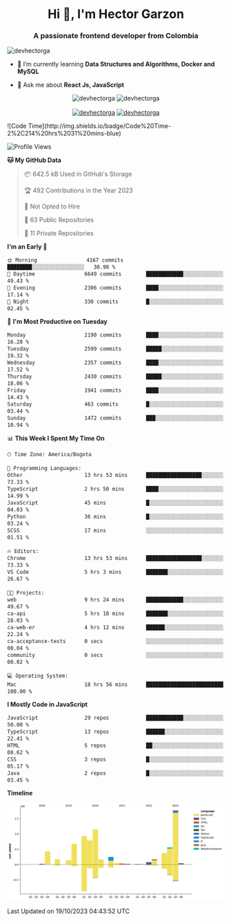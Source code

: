 <h1 align="center">Hi 👋, I'm Hector Garzon</h1>
<h3 align="center">A passionate frontend developer from Colombia</h3>

<p align="left"> <img src="https://komarev.com/ghpvc/?username=devhectorga" alt="devhectorga" /> </p>

- 🌱 I’m currently learning **Data Structures and Algorithms, Docker and MySQL**

- 💬 Ask me about **React Js, JavaScript**

<p align="center"> <img src="https://github-readme-stats.vercel.app/api?username=devhectorga&count_private=true&show_icons=true" alt="devhectorga" /> <img src="https://github-readme-stats.vercel.app/api/top-langs/?username=devhectorga&layout=compact" alt="devhectorga" /></p>

<p align="center">
<a href="https://twitter.com/devhectorga" target="blank"><img align="center" src="https://cdn.jsdelivr.net/npm/simple-icons@3.0.1/icons/twitter.svg" alt="devhectorga" height="20" width="20" /></a>
<a href="https://linkedin.com/in/devhectorga" target="blank"><img align="center" src="https://cdn.jsdelivr.net/npm/simple-icons@3.0.1/icons/linkedin.svg" alt="devhectorga" height="20" width="20" /></a>
</p>
<!--START_SECTION:waka-->
![Code Time](http://img.shields.io/badge/Code%20Time-2%2C214%20hrs%2031%20mins-blue)

![Profile Views](http://img.shields.io/badge/Profile%20Views-2-blue)

**🐱 My GitHub Data** 

> 📦 642.5 kB Used in GitHub's Storage 
 > 
> 🏆 492 Contributions in the Year 2023
 > 
> 🚫 Not Opted to Hire
 > 
> 📜 63 Public Repositories 
 > 
> 🔑 11 Private Repositories 
 > 
**I'm an Early 🐤** 

```text
🌞 Morning                4167 commits        ████████░░░░░░░░░░░░░░░░░   30.98 % 
🌆 Daytime                6649 commits        ████████████░░░░░░░░░░░░░   49.43 % 
🌃 Evening                2306 commits        ████░░░░░░░░░░░░░░░░░░░░░   17.14 % 
🌙 Night                  330 commits         █░░░░░░░░░░░░░░░░░░░░░░░░   02.45 % 
```
📅 **I'm Most Productive on Tuesday** 

```text
Monday                   2190 commits        ████░░░░░░░░░░░░░░░░░░░░░   16.28 % 
Tuesday                  2599 commits        █████░░░░░░░░░░░░░░░░░░░░   19.32 % 
Wednesday                2357 commits        ████░░░░░░░░░░░░░░░░░░░░░   17.52 % 
Thursday                 2430 commits        █████░░░░░░░░░░░░░░░░░░░░   18.06 % 
Friday                   1941 commits        ████░░░░░░░░░░░░░░░░░░░░░   14.43 % 
Saturday                 463 commits         █░░░░░░░░░░░░░░░░░░░░░░░░   03.44 % 
Sunday                   1472 commits        ███░░░░░░░░░░░░░░░░░░░░░░   10.94 % 
```


📊 **This Week I Spent My Time On** 

```text
🕑︎ Time Zone: America/Bogota

💬 Programming Languages: 
Other                    13 hrs 53 mins      ██████████████████░░░░░░░   73.33 % 
TypeScript               2 hrs 50 mins       ████░░░░░░░░░░░░░░░░░░░░░   14.99 % 
JavaScript               45 mins             █░░░░░░░░░░░░░░░░░░░░░░░░   04.03 % 
Python                   36 mins             █░░░░░░░░░░░░░░░░░░░░░░░░   03.24 % 
SCSS                     17 mins             ░░░░░░░░░░░░░░░░░░░░░░░░░   01.51 % 

🔥 Editors: 
Chrome                   13 hrs 53 mins      ██████████████████░░░░░░░   73.33 % 
VS Code                  5 hrs 3 mins        ███████░░░░░░░░░░░░░░░░░░   26.67 % 

🐱‍💻 Projects: 
web                      9 hrs 24 mins       ████████████░░░░░░░░░░░░░   49.67 % 
ca-api                   5 hrs 18 mins       ███████░░░░░░░░░░░░░░░░░░   28.03 % 
ca-web-er                4 hrs 12 mins       ██████░░░░░░░░░░░░░░░░░░░   22.24 % 
ca-acceptance-tests      0 secs              ░░░░░░░░░░░░░░░░░░░░░░░░░   00.04 % 
community                0 secs              ░░░░░░░░░░░░░░░░░░░░░░░░░   00.02 % 

💻 Operating System: 
Mac                      18 hrs 56 mins      █████████████████████████   100.00 % 
```

**I Mostly Code in JavaScript** 

```text
JavaScript               29 repos            ████████████░░░░░░░░░░░░░   50.00 % 
TypeScript               13 repos            ██████░░░░░░░░░░░░░░░░░░░   22.41 % 
HTML                     5 repos             ██░░░░░░░░░░░░░░░░░░░░░░░   08.62 % 
CSS                      3 repos             █░░░░░░░░░░░░░░░░░░░░░░░░   05.17 % 
Java                     2 repos             █░░░░░░░░░░░░░░░░░░░░░░░░   03.45 % 
```



**Timeline**

![Lines of Code chart](https://raw.githubusercontent.com/devHectorGa/devHectorGa/master/assets/bar_graph.png)


 Last Updated on 19/10/2023 04:43:52 UTC
<!--END_SECTION:waka-->
